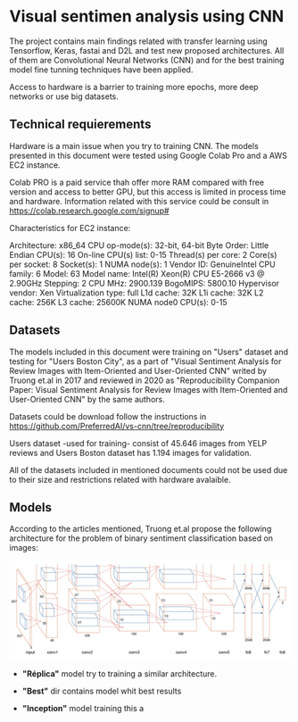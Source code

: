 # Visual sentimen analysis using CNN

The project contains main findings related with transfer learning using Tensorflow, Keras, fastai and D2L and test new proposed architectures. All of them are Convolutional Neural Networks (CNN) and for the best training model fine tunning techniques have been applied.

Access to hardware is a barrier to training more epochs, more deep networks or use big datasets.

## Technical requierements

Hardware is a main issue when you try to training CNN. The models presented in this document were tested using Google Colab Pro and a AWS EC2 instance.

Colab PRO is a paid service thah offer more RAM compared with free version and access to better GPU, but this access is limited in process time and hardware. Information related with this service could be consult in https://colab.research.google.com/signup#

Characteristics for EC2 instance:

Architecture:        x86_64
CPU op-mode(s):      32-bit, 64-bit
Byte Order:          Little Endian
CPU(s):              16
On-line CPU(s) list: 0-15
Thread(s) per core:  2
Core(s) per socket:  8
Socket(s):           1
NUMA node(s):        1
Vendor ID:           GenuineIntel
CPU family:          6
Model:               63
Model name:          Intel(R) Xeon(R) CPU E5-2666 v3 @ 2.90GHz
Stepping:            2
CPU MHz:             2900.139
BogoMIPS:            5800.10
Hypervisor vendor:   Xen
Virtualization type: full
L1d cache:           32K
L1i cache:           32K
L2 cache:            256K
L3 cache:            25600K
NUMA node0 CPU(s):   0-15

## Datasets

The models included in this document were training on "Users" dataset and testing for "Users Boston City", as a part of "Visual Sentiment Analysis for Review Images with
Item-Oriented and User-Oriented CNN" writed by Truong et.al in 2017 and reviewed in 2020 as "Reproducibility Companion Paper: Visual Sentiment Analysis for Review Images with Item-Oriented and User-Oriented CNN" by the same authors. 

Datasets could be download follow the instructions in https://github.com/PreferredAI/vs-cnn/tree/reproducibility

Users dataset -used for training- consist of 45.646 images from YELP reviews and Users Boston dataset has 1.194 images for validation.

All of the datasets included in mentioned documents could not be used due to their size and restrictions related with hardware avalaible.

## Models

According to the articles mentioned, Truong et.al propose the following architecture for the problem of binary sentiment classification based on images:

![Architecture used by Truong et.al](/Images/acmmm17.PNG)

* __"Réplica"__ model try to training a similar architecture.
* __"Best"__ dir contains model whit best results

* __"Inception"__ model training this a
